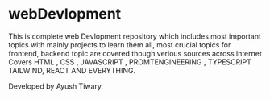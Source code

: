 # webDevlopment
This is complete web Devlopment  repository which includes most important topics with mainly projects to learn them all, most crucial topics for frontend, backend topic are covered though verious sources across internet
Covers HTML , CSS , JAVASCRIPT , PROMTENGINEERING , TYPESCRIPT TAILWIND, REACT AND EVERYTHING.

Developed by Ayush Tiwary.
